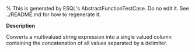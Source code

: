 % This is generated by ESQL's AbstractFunctionTestCase. Do no edit it. See ../README.md for how to regenerate it.

**Description**

Converts a multivalued string expression into a single valued column containing the concatenation of all values separated by a delimiter.

